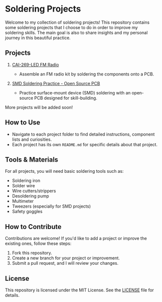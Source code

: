 # Soldering Projects

Welcome to my collection of soldering projects! This repository contains some soldering projects that I choose to do in order to improve my soldering skills. The main goal is also to share insights and my personal journey in this beautiful practice.

## Projects

1. [CAI-269-LED FM Radio](./CAI-269-LED-FM-Radio)
   - Assemble an FM radio kit by soldering the components onto a PCB.
   
2. [SMD Soldering Practice - Open Source PCB](./SMD-Soldering-Practice)
   - Practice surface-mount device (SMD) soldering with an open-source PCB designed for skill-building.

More projects will be added soon!

## How to Use

- Navigate to each project folder to find detailed instructions, component lists and curiosities.
- Each project has its own `README.md` for specific details about that project.

## Tools & Materials

For all projects, you will need basic soldering tools such as:
- Soldering iron
- Solder wire
- Wire cutters/strippers
- Desoldering pump
- Multimeter
- Tweezers (especially for SMD projects)
- Safety goggles

## How to Contribute

Contributions are welcome! If you'd like to add a project or improve the existing ones, follow these steps:

1. Fork this repository.
2. Create a new branch for your project or improvement.
3. Submit a pull request, and I will review your changes.

## License

This repository is licensed under the MIT License. See the [LICENSE](./LICENSE) file for details.
